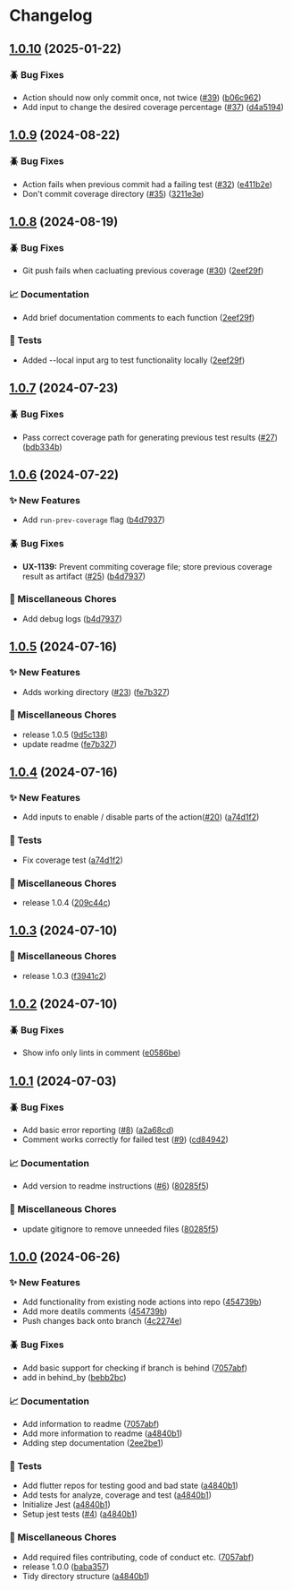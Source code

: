 # Changelog

## [1.0.10](https://github.com/ZebraDevs/flutter-code-quality/compare/v1.0.9...v1.0.10) (2025-01-22)


### 🪲 Bug Fixes

* Action should now only commit once, not twice ([#39](https://github.com/ZebraDevs/flutter-code-quality/issues/39)) ([b06c962](https://github.com/ZebraDevs/flutter-code-quality/commit/b06c9621b53a20f0c6f5f3a5d9a101c3c05ebbb9))
* Add input to change the desired coverage percentage ([#37](https://github.com/ZebraDevs/flutter-code-quality/issues/37)) ([d4a5194](https://github.com/ZebraDevs/flutter-code-quality/commit/d4a5194e5c911b6ba062dbaa0a51a7a05fc38782))

## [1.0.9](https://github.com/ZebraDevs/flutter-code-quality/compare/v1.0.8...v1.0.9) (2024-08-22)


### 🪲 Bug Fixes

* Action fails when previous commit had a failing test ([#32](https://github.com/ZebraDevs/flutter-code-quality/issues/32)) ([e411b2e](https://github.com/ZebraDevs/flutter-code-quality/commit/e411b2e2cb35330929a537363c7ca48522466385))
* Don't commit coverage directory ([#35](https://github.com/ZebraDevs/flutter-code-quality/issues/35)) ([3211e3e](https://github.com/ZebraDevs/flutter-code-quality/commit/3211e3ec9134fa756c2f53c3eb9a763303bd1b04))

## [1.0.8](https://github.com/ZebraDevs/flutter-code-quality/compare/v1.0.7...v1.0.8) (2024-08-19)


### 🪲 Bug Fixes

* Git push fails when cacluating previous coverage ([#30](https://github.com/ZebraDevs/flutter-code-quality/issues/30)) ([2eef29f](https://github.com/ZebraDevs/flutter-code-quality/commit/2eef29f3c53790c3b36a4c3683634b450f306c8f))


### 📈 Documentation

* Add brief documentation comments to each function ([2eef29f](https://github.com/ZebraDevs/flutter-code-quality/commit/2eef29f3c53790c3b36a4c3683634b450f306c8f))


### 🧪 Tests

* Added --local input arg to test functionality locally ([2eef29f](https://github.com/ZebraDevs/flutter-code-quality/commit/2eef29f3c53790c3b36a4c3683634b450f306c8f))

## [1.0.7](https://github.com/ZebraDevs/flutter-code-quality/compare/v1.0.6...v1.0.7) (2024-07-23)


### 🪲 Bug Fixes

* Pass correct coverage path for generating previous test results ([#27](https://github.com/ZebraDevs/flutter-code-quality/issues/27)) ([bdb334b](https://github.com/ZebraDevs/flutter-code-quality/commit/bdb334b63582e51403a08687ff0ec1d54ca4e6c4))

## [1.0.6](https://github.com/ZebraDevs/flutter-code-quality/compare/v1.0.5...v1.0.6) (2024-07-22)


### ✨ New Features

* Add `run-prev-coverage` flag ([b4d7937](https://github.com/ZebraDevs/flutter-code-quality/commit/b4d7937af031e6e977341679d2a5b8cae5ff68cc))


### 🪲 Bug Fixes

* **UX-1139:** Prevent commiting coverage file; store previous coverage result as artifact ([#25](https://github.com/ZebraDevs/flutter-code-quality/issues/25)) ([b4d7937](https://github.com/ZebraDevs/flutter-code-quality/commit/b4d7937af031e6e977341679d2a5b8cae5ff68cc))


### 🧹 Miscellaneous Chores

* Add debug logs ([b4d7937](https://github.com/ZebraDevs/flutter-code-quality/commit/b4d7937af031e6e977341679d2a5b8cae5ff68cc))

## [1.0.5](https://github.com/ZebraDevs/flutter-code-quality/compare/v1.0.4...v1.0.5) (2024-07-16)


### ✨ New Features

* Adds working directory ([#23](https://github.com/ZebraDevs/flutter-code-quality/issues/23)) ([fe7b327](https://github.com/ZebraDevs/flutter-code-quality/commit/fe7b327823ca6ef12102ec55fbce2e4a7bb1a238))


### 🧹 Miscellaneous Chores

* release 1.0.5 ([9d5c138](https://github.com/ZebraDevs/flutter-code-quality/commit/9d5c138155331e99472ac1874facb4c69d576b27))
* update readme ([fe7b327](https://github.com/ZebraDevs/flutter-code-quality/commit/fe7b327823ca6ef12102ec55fbce2e4a7bb1a238))

## [1.0.4](https://github.com/ZebraDevs/flutter-code-quality/compare/v1.0.3...v1.0.4) (2024-07-16)


### ✨ New Features

* Add inputs to enable / disable parts of the action([#20](https://github.com/ZebraDevs/flutter-code-quality/issues/20)) ([a74d1f2](https://github.com/ZebraDevs/flutter-code-quality/commit/a74d1f2082274824dc38bf7af22decd7a9967de3))


### 🧪 Tests

* Fix coverage test ([a74d1f2](https://github.com/ZebraDevs/flutter-code-quality/commit/a74d1f2082274824dc38bf7af22decd7a9967de3))


### 🧹 Miscellaneous Chores

* release 1.0.4 ([209c44c](https://github.com/ZebraDevs/flutter-code-quality/commit/209c44c87034893f3fbb7d6537d5e386166062ad))

## [1.0.3](https://github.com/ZebraDevs/flutter-code-quality/compare/v1.0.2...v1.0.3) (2024-07-10)


### 🧹 Miscellaneous Chores

* release 1.0.3 ([f3941c2](https://github.com/ZebraDevs/flutter-code-quality/commit/f3941c29da80549c8f95776c397b12a2f1e2f4b1))

## [1.0.2](https://github.com/ZebraDevs/flutter-code-quality/compare/v1.0.1...v1.0.2) (2024-07-10)


### 🪲 Bug Fixes

* Show info only lints in comment ([e0586be](https://github.com/ZebraDevs/flutter-code-quality/commit/e0586befd1d06ad4a7f11f1af18dcf1a7de07ffb))

## [1.0.1](https://github.com/ZebraDevs/flutter-code-quality/compare/v1.0.0...v1.0.1) (2024-07-03)


### 🪲 Bug Fixes

* Add basic error reporting ([#8](https://github.com/ZebraDevs/flutter-code-quality/issues/8)) ([a2a68cd](https://github.com/ZebraDevs/flutter-code-quality/commit/a2a68cdbc323dedf56f02152d02bcff3377501ef))
* Comment works correctly for failed test ([#9](https://github.com/ZebraDevs/flutter-code-quality/issues/9)) ([cd84942](https://github.com/ZebraDevs/flutter-code-quality/commit/cd84942b9cde14e13d12a49e3016f5b37c175705))


### 📈 Documentation

* Add version to readme instructions ([#6](https://github.com/ZebraDevs/flutter-code-quality/issues/6)) ([80285f5](https://github.com/ZebraDevs/flutter-code-quality/commit/80285f5bdccf470fdd80c095943f0254871ab0da))


### 🧹 Miscellaneous Chores

* update gitignore to remove unneeded files ([80285f5](https://github.com/ZebraDevs/flutter-code-quality/commit/80285f5bdccf470fdd80c095943f0254871ab0da))

## [1.0.0](https://github.com/ZebraDevs/flutter-code-quality/compare/v0.0.1...v1.0.0) (2024-06-26)


### ✨ New Features

* Add functionality from existing node actions into repo ([454739b](https://github.com/ZebraDevs/flutter-code-quality/commit/454739b677d0b1744534f7a73a47f927fe0b9212))
* Add more deatils comments ([454739b](https://github.com/ZebraDevs/flutter-code-quality/commit/454739b677d0b1744534f7a73a47f927fe0b9212))
* Push changes back onto branch ([4c2274e](https://github.com/ZebraDevs/flutter-code-quality/commit/4c2274eac539a17d8ef93f3d5cfd2fec2c016700))


### 🪲 Bug Fixes

* Add basic support for checking if branch is behind ([7057abf](https://github.com/ZebraDevs/flutter-code-quality/commit/7057abf4f1093d4ebafeab0c436b179492b2db26))
* add in behind_by ([bebb2bc](https://github.com/ZebraDevs/flutter-code-quality/commit/bebb2bcd7c1238cc718c654e9ad263f6d42aec0f))


### 📈 Documentation

* Add information to readme ([7057abf](https://github.com/ZebraDevs/flutter-code-quality/commit/7057abf4f1093d4ebafeab0c436b179492b2db26))
* Add more information to readme ([a4840b1](https://github.com/ZebraDevs/flutter-code-quality/commit/a4840b1c2fff861349877b95f2ace7f0a2f0bdef))
* Adding step documentation ([2ee2be1](https://github.com/ZebraDevs/flutter-code-quality/commit/2ee2be1544bf864f860f85398e12825aa4db7328))


### 🧪 Tests

* Add flutter repos for testing good and bad state ([a4840b1](https://github.com/ZebraDevs/flutter-code-quality/commit/a4840b1c2fff861349877b95f2ace7f0a2f0bdef))
* Add tests for analyze, coverage and test ([a4840b1](https://github.com/ZebraDevs/flutter-code-quality/commit/a4840b1c2fff861349877b95f2ace7f0a2f0bdef))
* Initialize Jest ([a4840b1](https://github.com/ZebraDevs/flutter-code-quality/commit/a4840b1c2fff861349877b95f2ace7f0a2f0bdef))
* Setup jest tests ([#4](https://github.com/ZebraDevs/flutter-code-quality/issues/4)) ([a4840b1](https://github.com/ZebraDevs/flutter-code-quality/commit/a4840b1c2fff861349877b95f2ace7f0a2f0bdef))


### 🧹 Miscellaneous Chores

* Add required files contributing, code of conduct etc. ([7057abf](https://github.com/ZebraDevs/flutter-code-quality/commit/7057abf4f1093d4ebafeab0c436b179492b2db26))
* release 1.0.0 ([baba357](https://github.com/ZebraDevs/flutter-code-quality/commit/baba3575b342dfe32c3cc98d1b78577f1aba3b52))
* Tidy directory structure ([a4840b1](https://github.com/ZebraDevs/flutter-code-quality/commit/a4840b1c2fff861349877b95f2ace7f0a2f0bdef))
